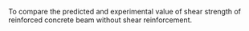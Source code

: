 
To compare the predicted and experimental value of shear strength of reinforced concrete beam without shear reinforcement.

